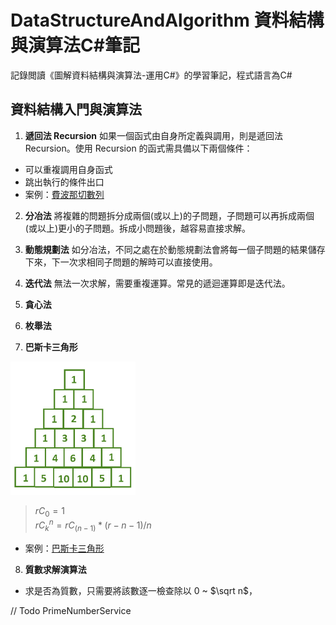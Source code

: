 # DataStructureAndAlgorithm 資料結構與演算法C#筆記

記錄閲讀《圖解資料結構與演算法-運用C#》的學習筆記，程式語言為C#

## 資料結構入門與演算法
1. **遞回法 Recursion** 
如果一個函式由自身所定義與調用，則是遞回法 Recursion。使用 Recursion 的函式需具備以下兩個條件：
- 可以重複調用自身函式
- 跳出執行的條件出口
- 案例：[費波那切數列](./DataStructureAndAlgorithm/Services/FibonacciService.cs)

2. **分冶法**
將複雜的問題拆分成兩個(或以上)的子問題，子問題可以再拆成兩個(或以上)更小的子問題。拆成小問題後，越容易直接求解。

3. **動態規劃法**
如分冶法，不同之處在於動態規劃法會將每一個子問題的結果儲存下來，下一次求相同子問題的解時可以直接使用。

4. **迭代法**
無法一次求解，需要重複運算。常見的遞迴運算即是迭代法。

5. **貪心法**

6. **枚舉法**

7. **巴斯卡三角形**

<img src="./DataStructureAndAlgorithm/DataStructureAndAlgorithm/Resources/img/pascalTriangle.png" alt="pascal triangle" style="width: 200px;">

> $rC_0 = 1$ <br/>
> $rC_k^n = rC_(n-1) * (r-n-1) / n$

- 案例：[巴斯卡三角形](./DataStructureAndAlgorithm/Services/PascalTriangleService.cs)

8. **質數求解演算法**
- 求是否為質數，只需要將該數逐一檢查除以 0 ~ $\sqrt n$，

// Todo PrimeNumberService

